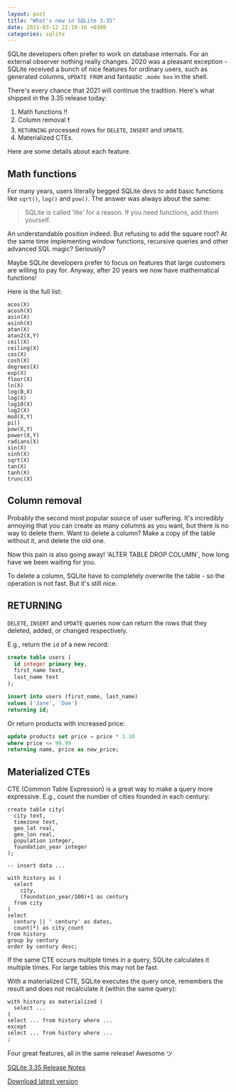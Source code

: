 ```yaml
---
layout: post
title: "What's new in SQLite 3.35"
date: 2021-03-12 22:10:16 +0300
categories: sqlite
---
```


SQLite developers often prefer to work on database internals. For an external observer nothing really changes. 2020 was a pleasant exception - SQLite received a bunch of nice features for ordinary users, such as generated columns, `UPDATE FROM` and fantastic `.mode box` in the shell.

There's every chance that 2021 will continue the tradition. Here's what shipped in the 3.35 release today:

1. Math functions ‼️
2. Column removal ❗
3. `RETURNING` processed rows for `DELETE`, `INSERT` and `UPDATE`.
4. Materialized CTEs.

Here are some details about each feature.

## Math functions

For many years, users literally begged SQLite devs to add basic functions like `sqrt()`, `log()` and `pow()`. The answer was always about the same:

> SQLite is called 'lite' for a reason. If you need functions, add them yourself.

An understandable position indeed. But refusing to add the square root? At the same time implementing window functions, recursive queries and other advanced SQL magic? Seriously?

Maybe SQLite developers prefer to focus on features that large customers are willing to pay for. Anyway, after 20 years we now have mathematical functions!

Here is the full list:

```
acos(X)
acosh(X)
asin(X)
asinh(X)
atan(X)
atan2(X,Y)
ceil(X)
ceiling(X)
cos(X)
cosh(X)
degrees(X)
exp(X)
floor(X)
ln(X)
log(B,X)
log(X)
log10(X)
log2(X)
mod(X,Y)
pi()
pow(X,Y)
power(X,Y)
radians(X)
sin(X)
sinh(X)
sqrt(X)
tan(X)
tanh(X)
trunc(X)
```

## Column removal

Probably the second most popular source of user suffering. It's incredibly annoying that you can create as many columns as you want, but there is no way to delete them. Want to delete a column? Make a copy of the table without it, and delete the old one.

Now this pain is also going away! 'ALTER TABLE DROP COLUMN`, how long have we been waiting for you.

To delete a column, SQLite have to completely overwrite the table - so the operation is not fast. But it's still nice.

## RETURNING

`DELETE`, `INSERT` and `UPDATE` queries now can return the rows that they deleted, added, or changed respectively.

E.g., return the `id` of a new record:

```sql
create table users (
  id integer primary key,
  first_name text,
  last_name text
);

insert into users (first_name, last_name)
values ('Jane', 'Doe')
returning id;
```

Or return products with increased price:

```sql
update products set price = price * 1.10
where price <= 99.99
returning name, price as new_price;
```

## Materialized CTEs

CTE (Common Table Expression) is a great way to make a query more expressive. E.g., count the number of cities founded in each century:

```
create table city(
  city text,
  timezone text,
  geo_lat real,
  geo_lon real,
  population integer,
  foundation_year integer
);

-- insert data ...

with history as (
  select
    city,
    (foundation_year/100)+1 as century
  from city
)
select
  century || ' century' as dates,
  count(*) as city_count
from history
group by century
order by century desc;
```

If the same CTE occurs multiple times in a query, SQLite calculates it multiple times. For large tables this may not be fast.

With a materialized CTE, SQLite executes the query once, remembers the result and does not recalculate it (within the same query):

```
with history as materialized (
  select ...
)
select ... from history where ...
except
select ... from history where ...
;
```

Four great features, all in the same release! Awesome ツ

[SQLite 3.35 Release Notes](https://sqlite.org/releaselog/3_35_0.html)

[Download latest version](https://sqlite.org/download.html)
